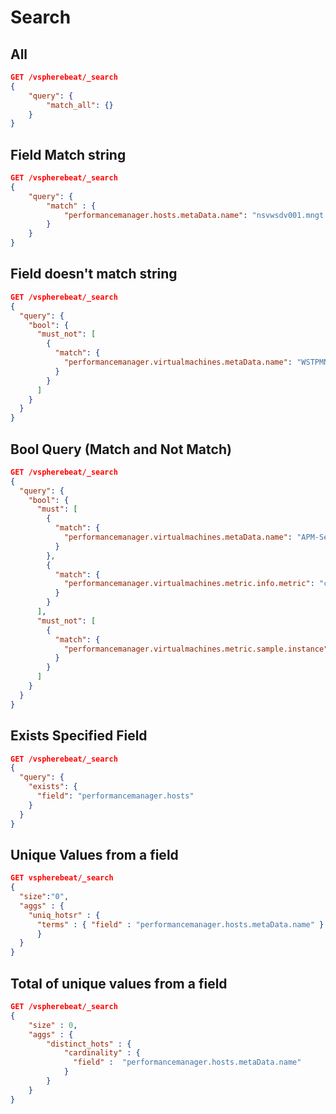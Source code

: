 # Search

## All

```json
GET /vspherebeat/_search
{
    "query": {
        "match_all": {}
    }
}
```

## Field Match string

```json
GET /vspherebeat/_search
{
    "query": {
        "match" : {
            "performancemanager.hosts.metaData.name": "nsvwsdv001.mngt.local"
        }
    }
}

```

## Field doesn't match string

```json
GET /vspherebeat/_search
{
  "query": {
    "bool": {
      "must_not": [
        {
          "match": {
            "performancemanager.virtualmachines.metaData.name": "WSTPMNGT007" 
          }
        }
      ]
    }
  }
}

```

## Bool Query (Match and Not Match)

```json
GET /vspherebeat/_search
{
  "query": {
    "bool": {
      "must": [
        {
          "match": {
            "performancemanager.virtualmachines.metaData.name": "APM-Server"
          }
        },
        {
          "match": {
            "performancemanager.virtualmachines.metric.info.metric": "cpu.usage.average" 
          }
        }
      ],
      "must_not": [
        {
          "match": {
            "performancemanager.virtualmachines.metric.sample.instance": "*"
          }
        }
      ]
    }
  }
}
```

## Exists Specified Field

```json
GET /vspherebeat/_search
{
  "query": {
    "exists": {
      "field": "performancemanager.hosts"
    }
  }
}
```

## Unique Values from a field

```json
GET vspherebeat/_search
{
  "size":"0",
  "aggs" : {
    "uniq_hotsr" : {
      "terms" : { "field" : "performancemanager.hosts.metaData.name" }
      }
  }
}
```

## Total of unique values from a field

```json
GET /vspherebeat/_search
{
    "size" : 0,
    "aggs" : {
        "distinct_hots" : {
            "cardinality" : {
              "field" :  "performancemanager.hosts.metaData.name"
            }
        }
    }
}
```
 

